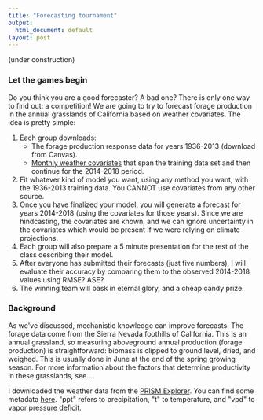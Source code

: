 ```yaml
---
title: "Forecasting tournament"
output:
  html_document: default
layout: post
---
```


(under construction)

### Let the games begin ###

Do you think you are a good forecaster? A bad one? There is only one way to find out:
a competition! We are going to try to forecast forage production in the annual
grasslands of California based on weather covariates. The idea is pretty simple: 

1. Each group downloads:
      + The forage production response data for years 1936-2013 (download from Canvas).
      + [Monthly weather covariates](https://github.com/pbadler/forecasting-dynamics-course/blob/master/data/tournament_prism_monthly.csv) that span the training data set 
and then continue for the 2014-2018 period.
2. Fit whatever kind of model you want, using any method you want, with 
the 1936-2013 training data. You CANNOT use covariates from any other source.
3. Once you have finalized your model, you will generate a forecast
for years 2014-2018 (using the covariates for those years). Since 
we are hindcasting, the covariates are known, and we can ignore uncertainty 
in the covariates which would be present if we were relying on climate projections.
4. Each group will also prepare a 5 minute presentation for the rest of the 
class describing their model.
5. After everyone has submitted their forecasts (just five numbers), 
I will evaluate their accuracy by comparing them to the observed 2014-2018
values using RMSE? ASE? 
6. The winning team will bask in eternal glory, and a cheap candy prize.

### Background ###

As we've discussed, mechanistic knowledge can improve forecasts. The forage
data come from the Sierra Nevada foothills of California. This is an annual grassland,
so measuring aboveground annual production (forage production) is straightforward:
biomass is clipped to ground level, dried, and weighed. This is usually done in June 
at the end of the spring growing season. For more information about the factors
that determine productivity in these grasslands, see....

I downloaded the weather data from the [PRISM Explorer](http://www.prism.oregonstate.edu/explorer/). You can find some
metadata [here](https://github.com/pbadler/forecasting-dynamics-course/blob/master/data/tournament_prism_notes.txt). "ppt" refers to precipitation, "t" to temperature,
and "vpd" to vapor pressure deficit.


